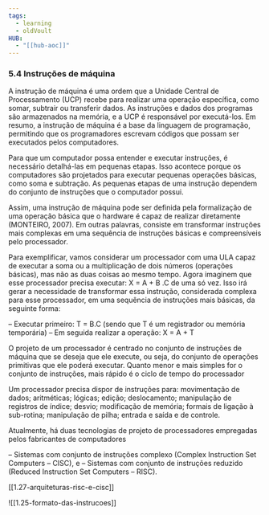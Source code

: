 ```yaml
---
tags:
  - learning
  - oldVoult
HUB:
  - "[[hub-aoc]]"
---
```

### 5.4 Instruções de máquina

A instrução de máquina é uma ordem que a Unidade Central de Processamento (UCP) recebe para realizar uma operação específica, como somar, subtrair ou transferir dados. As instruções e dados dos programas são armazenados na memória, e a UCP é responsável por executá-los. Em resumo, a instrução de máquina é a base da linguagem de programação, permitindo que os programadores escrevam códigos que possam ser executados pelos computadores.

Para que um computador possa entender e executar instruções, é necessário detalhá-las em pequenas etapas. Isso acontece porque os computadores são projetados para executar pequenas operações básicas, como soma e subtração. As pequenas etapas de uma instrução dependem do conjunto de instruções que o computador possui.

Assim, uma instrução de máquina pode ser definida pela formalização de uma operação básica que o hardware é capaz de realizar diretamente (MONTEIRO, 2007). Em outras palavras, consiste em transformar instruções mais complexas em uma sequência de instruções básicas e compreensíveis pelo processador.


Para exemplificar, vamos considerar um processador com uma ULA capaz de executar a soma ou a multiplicação de dois números (operações básicas), mas não as duas coisas ao mesmo tempo. Agora imaginem que esse processador precisa executar: X = A + B .C de uma só vez. Isso irá gerar a necessidade de transformar essa instrução, considerada complexa para esse processador, em uma sequência de instruções mais básicas, da seguinte forma:

– Executar primeiro: T = B.C (sendo que T é um registrador ou memória temporária) – Em seguida realizar a operação: X = A + T

O projeto de um processador é centrado no conjunto de instruções de máquina que se deseja que ele execute, ou seja, do conjunto de operações primitivas que ele poderá executar. Quanto menor e mais simples for o conjunto de instruções, mais rápido é o ciclo de tempo do processador

Um processador precisa dispor de instruções para: movimentação de dados; aritméticas; lógicas; edição; deslocamento; manipulação de registros de índice; desvio; modificação de memória; formais de ligação à sub-rotina; manipulação de pilha; entrada e saída e de controle.

Atualmente, há duas tecnologias de projeto de processadores empregadas pelos fabricantes de computadores

– Sistemas com conjunto de instruções complexo (Complex Instruction Set Computers – CISC), e
– Sistemas com conjunto de instruções reduzido (Reduced Instruction Set Computers – RISC).

[[1.27-arquiteturas-risc-e-cisc]]



![[1.25-formato-das-instrucoes]]